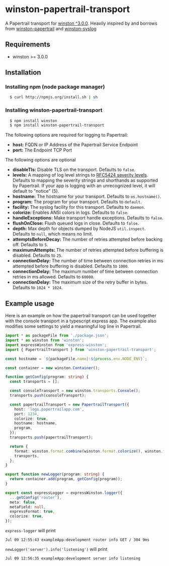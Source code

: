 # winston-papertrail-transport

A Papertrail transport for [winston ^3.0.0][0].
Heavily inspired by and borrows from [winston-papertrail][1] and [winston-syslog][2]

## Requirements

- winston >= 3.0.0

## Installation

### Installing npm (node package manager)

```bash
  $ curl http://npmjs.org/install.sh | sh
```

### Installing winston-papertrail-transport

```bash
  $ npm install winston
  $ npm install winston-papertrail-transport
```

The following options are required for logging to Papertrail:

- **host:** FQDN or IP Address of the Papertrail Service Endpoint
- **port:** The Endpoint TCP Port

The following options are optional

- **disableTls:** Disable TLS on the transport. Defaults to `false`.
- **levels:** A mapping of log level strings to [RFC5424 severity levels](https://tools.ietf.org/html/rfc5424#section-6.2.1).
  Defaults to mapping the severity strings and shorthands as supported by Papertrail. If your app is logging with an
  unrecognized level, it will default to "notice" (5).
- **hostname:** The hostname for your transport. Defaults to `os.hostname()`.
- **program:** The program for your transport. Defaults to `default`.
- **facility:** The syslog facility for this transport. Defaults to `daemon`.
- **colorize:** Enables ANSI colors in logs. Defaults to `false`.
- **handleExceptions:** Make transport handle exceptions. Defaults to `false`.
- **flushOnClose:** Flush queued logs in close. Defaults to `false`.
- **depth:** Max depth for objects dumped by NodeJS `util.inspect`. Defaults to `null`, which means no limit.
- **attemptsBeforeDecay:** The number of retries attempted before backing off. Defaults to `5`.
- **maximumAttempts:** The number of retries attempted before buffering is disabled. Defaults to `25`.
- **connectionDelay:** The number of time between connection retries in ms attempted before buffering is disabled. Defaults to `1000`.
- **connectionDelay:** The maximum number of time between connection retries in ms allowed. Defaults to `60000`.
- **connectionDelay:** The maximum size of the retry buffer in bytes. Defaults to `1024 * 1024`.

## Example usage

Here is an example on how the papertrail transport can be used together with the console transport in a typescript express app. The example also modifies some settings to yield a meaningful log line in Papertrail.

```typescript
import * as packageFile from './package.json';
import * as winston from 'winston';
import expressWinston from 'express-winston';
import { PapertrailTransport } from 'winston-papertrail-transport';

const hostname = `${packageFile.name}:${process.env.NODE_ENV}`;

const container = new winston.Container();

function getConfig(program: string) {
  const transports = [];

  const consoleTransport = new winston.transports.Console();
  transports.push(consoleTransport);

  const papertrailTransport = new PapertrailTransport({
    host: 'logs.papertrailapp.com',
    port: 1234,
    colorize: true,
    hostname: hostname,
    program,
  });
  transports.push(papertrailTransport);

  return {
    format: winston.format.combine(winston.format.colorize(), winston.format.simple()),
    transports,
  };
}

export function newLogger(program: string) {
  return container.add(program, getConfig(program));
}

export const expressLogger = expressWinston.logger({
  ...getConfig('router'),
  meta: false,
  metaField: null,
  expressFormat: true,
  colorize: true,
});
```

`express-logger` will print

`Jul 09 12:55:43 exampleApp:development router info GET / 304 9ms`

`newLogger('server').info('listening')` will print

`Jul 09 12:56:35 exampleApp:development server info listening`

[0]: https://github.com/winstonjs/winston
[1]: https://github.com/kenperkins/winston-papertrail
[2]: https://github.com/winstonjs/winston-syslog
